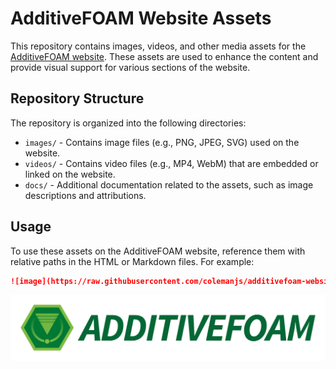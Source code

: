 # AdditiveFOAM Website Assets

This repository contains images, videos, and other media assets for the [AdditiveFOAM website](https://ornl.github.io/AdditiveFOAM/). These assets are used to enhance the content and provide visual support for various sections of the website.

## Repository Structure

The repository is organized into the following directories:

- `images/` - Contains image files (e.g., PNG, JPEG, SVG) used on the website.
- `videos/` - Contains video files (e.g., MP4, WebM) that are embedded or linked on the website.
- `docs/` - Additional documentation related to the assets, such as image descriptions and attributions.

## Usage

To use these assets on the AdditiveFOAM website, reference them with relative paths in the HTML or Markdown files. For example:

```markdown
![image](https://raw.githubusercontent.com/colemanjs/additivefoam-website-assets/main/images/AdditiveFOAM-wordmark.svg)
```

![image](https://raw.githubusercontent.com/ORNL-MDF/additivefoam-website-assets/main/images/AdditiveFOAM-wordmark.svg)
